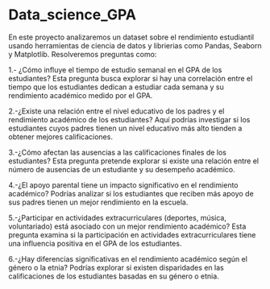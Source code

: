 # Data_science_GPA

En este proyecto analizaremos un dataset sobre el rendimiento estudiantil usando herramientas de ciencia de datos y librierias como Pandas, Seaborn y Matplotlib. Resolveremos preguntas como:

1.- ¿Cómo influye el tiempo de estudio semanal en el GPA de los estudiantes?
Esta pregunta busca explorar si hay una correlación entre el tiempo que los estudiantes dedican a estudiar cada semana y su rendimiento académico medido por el GPA.

2.-¿Existe una relación entre el nivel educativo de los padres y el rendimiento académico de los estudiantes?
Aquí podrías investigar si los estudiantes cuyos padres tienen un nivel educativo más alto tienden a obtener mejores calificaciones.

3.-¿Cómo afectan las ausencias a las calificaciones finales de los estudiantes?
Esta pregunta pretende explorar si existe una relación entre el número de ausencias de un estudiante y su desempeño académico.

4.-¿El apoyo parental tiene un impacto significativo en el rendimiento académico?
Podrías analizar si los estudiantes que reciben más apoyo de sus padres tienen un mejor rendimiento en la escuela.

5.-¿Participar en actividades extracurriculares (deportes, música, voluntariado) está asociado con un mejor rendimiento académico?
Esta pregunta examina si la participación en actividades extracurriculares tiene una influencia positiva en el GPA de los estudiantes.

6.-¿Hay diferencias significativas en el rendimiento académico según el género o la etnia?
Podrías explorar si existen disparidades en las calificaciones de los estudiantes basadas en su género o etnia.
